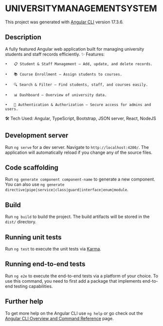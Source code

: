 # UNIVERSITYMANAGEMENTSYSTEM

This project was generated with [Angular CLI](https://github.com/angular/angular-cli) version 17.3.6.

## Description

A fully featured Angular web application built for managing university students and staff records efficiently.
✨ Features:

	•	📋 Student & Staff Management – Add, update, and delete records.
 
	•	📚 Course Enrollment – Assign students to courses.
 
	•	🔍 Search & Filter – Find students, staff, and courses easily.
 
	•	📊 Dashboard – Overview of university data.
 
	•	🔐 Authentication & Authorization – Secure access for admins and users.
 

 🛠️ Tech Used: Angular, TypeScript, Bootstrap, JSON server, React, NodeJS

## Development server

Run `ng serve` for a dev server. Navigate to `http://localhost:4200/`. The application will automatically reload if you change any of the source files.

## Code scaffolding

Run `ng generate component component-name` to generate a new component. You can also use `ng generate directive|pipe|service|class|guard|interface|enum|module`.

## Build

Run `ng build` to build the project. The build artifacts will be stored in the `dist/` directory.

## Running unit tests

Run `ng test` to execute the unit tests via [Karma](https://karma-runner.github.io).

## Running end-to-end tests

Run `ng e2e` to execute the end-to-end tests via a platform of your choice. To use this command, you need to first add a package that implements end-to-end testing capabilities.

## Further help

To get more help on the Angular CLI use `ng help` or go check out the [Angular CLI Overview and Command Reference](https://angular.io/cli) page.
